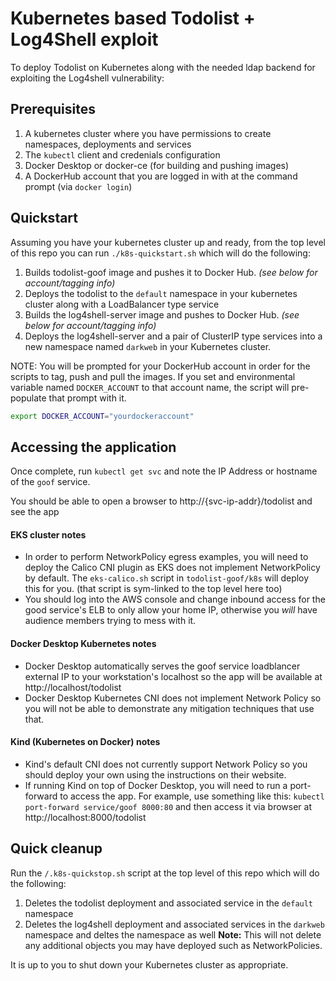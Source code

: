 # Kubernetes based Todolist + Log4Shell exploit
To deploy Todolist on Kubernetes along with the needed ldap backend for exploiting the Log4shell
vulnerability:

## Prerequisites
1. A kubernetes cluster where you have permissions to create namespaces, deployments and services
2. The `kubectl` client and credenials configuration
3. Docker Desktop or docker-ce (for building and pushing images)
4. A DockerHub account that you are logged in with at the command prompt (via `docker login`)

## Quickstart
Assuming you have your kubernetes cluster up and ready, from the top level of this repo you can run `./k8s-quickstart.sh` which will do the following:
1. Builds todolist-goof image and pushes it to Docker Hub. _(see below for account/tagging info)_
2. Deploys the todolist to the `default` namespace in your kubernetes cluster along with a LoadBalancer type service
3. Builds the log4shell-server image and pushes to Docker Hub. _(see below for account/tagging info)_
4. Deploys the log4shell-server and a pair of ClusterIP type services into a new namespace named `darkweb` in your Kubernetes cluster.

NOTE: You will be prompted for your DockerHub account in order for the scripts to tag, push and pull the images.
If you set and environmental variable named `DOCKER_ACCOUNT` to that account name, the script will pre-populate that prompt with it.
```bash
export DOCKER_ACCOUNT="yourdockeraccount"
```
## Accessing the application
Once complete, run `kubectl get svc` and note the IP Address or hostname of the `goof` service.

You should be able to open a browser to http://{svc-ip-addr}/todolist and see the app

#### EKS cluster notes
* In order to perform NetworkPolicy egress examples, you will need to deploy the Calico CNI plugin as EKS does not implement NetworkPolicy by default.
  The `eks-calico.sh` script in `todolist-goof/k8s` will deploy this for you. (that script is sym-linked to the top level here too)
* You should log into the AWS console and change inbound access for the good service's ELB to only allow your home IP, otherwise you *will* have audience members trying to mess with it.

#### Docker Desktop Kubernetes notes
* Docker Desktop automatically serves the goof service loadblancer external IP to your workstation's localhost so the app will be available at http://localhost/todolist
* Docker Desktop Kubernetes CNI does not implement Network Policy so you will not be able to demonstrate any mitigation techniques that use that.

#### Kind (Kubernetes on Docker) notes
* Kind's default CNI does not currently support Network Policy so you should deploy your own using the instructions on their website.
* If running Kind on top of Docker Desktop, you will need to run a port-forward to access the app.  For example, use something like this: `kubectl port-forward service/goof 8000:80` and then access it via browser at http://localhost:8000/todolist

## Quick cleanup
Run the `/.k8s-quickstop.sh` script at the top level of this repo which will do the following:
1. Deletes the todolist deployment and associated service in the `default` namespace
2. Deletes the log4shell deployment and associated services in the `darkweb` namespace and deltes the namespace as well
   **Note:** This will not delete any additional objects you may have deployed such as NetworkPolicies.

It is up to you to shut down your Kubernetes cluster as appropriate.